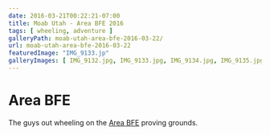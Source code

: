 ```yaml
---
date: 2016-03-21T00:22:21-07:00
title: Moab Utah - Area BFE 2016
tags: [ wheeling, adventure ]
galleryPath: moab-utah-area-bfe-2016-03-22/
url: moab-utah-area-bfe-2016-03-22
featuredImage: "IMG_9133.jp"
galleryImages: [ IMG_9132.jpg, IMG_9133.jpg, IMG_9134.jpg, IMG_9135.jpg, IMG_9136.jpg, IMG_9137.jpg, IMG_9138.jpg, IMG_9139.jpg, IMG_9140.jpg, IMG_9141.jpg, IMG_9142.jpg, IMG_9143.jpg, IMG_9144.jpg, IMG_9145.jpg, IMG_9146.jpg, IMG_9147.jpg, IMG_9148.jpg, IMG_9149.jpg, IMG_9150.jpg, IMG_9151.jpg, IMG_9152.jpg, IMG_9153.jpg, IMG_9154.jpg, IMG_9155.jpg, IMG_9156.jpg, IMG_9157.jpg, IMG_9158.jpg, IMG_9159.jpg, IMG_9160.jpg, IMG_9161.jpg, IMG_9162.jpg, IMG_9163.jpg, IMG_9164.jpg, IMG_9165.jpg, IMG_9166.jpg, IMG_9167.jpg, IMG_9168.jpg, IMG_9169.jpg, IMG_9170.jpg, IMG_9171.jpg, IMG_9172.jpg, IMG_9173.jpg, IMG_9174.jpg, IMG_9175.jpg, IMG_9176.jpg, IMG_9177.jpg, IMG_9178.jpg, IMG_9179.jpg, IMG_9180.jpg, IMG_9181.jpg, IMG_9182.jpg, IMG_9183.jpg, IMG_9184.jpg, IMG_9185.jpg, IMG_9186.jpg, IMG_9187.jpg, IMG_9188.jpg, IMG_9189.jpg, IMG_9190.jpg, IMG_9191.jpg, IMG_9192.jpg, IMG_9193.jpg, IMG_9194.jpg, IMG_9195.jpg, IMG_9196.jpg, IMG_9197.jpg, IMG_9198.jpg, IMG_9199.jpg, IMG_9200.jpg, IMG_9201.jpg, IMG_9202.jpg, IMG_9203.jpg, IMG_9204.jpg, IMG_9205.jpg, IMG_9206.jpg, IMG_9207.jpg, IMG_9208.jpg, IMG_9209.jpg, IMG_9210.jpg, IMG_9211.jpg, IMG_9212.jpg, IMG_9213.jpg, IMG_9214.jpg, IMG_9215.jpg, IMG_9216.jpg, IMG_9217.jpg, IMG_9218.jpg, IMG_9219.jpg, IMG_9220.jpg, IMG_9221.jpg, IMG_9222.jpg, IMG_9223.jpg, IMG_9224.jpg, IMG_9225-Edit.jpg, IMG_9225.jpg, IMG_9226.jpg, IMG_9227.jpg, IMG_9228.jpg, IMG_9229.jpg, IMG_9230.jpg, IMG_9231.jpg, IMG_9232.jpg, IMG_9233.jpg, IMG_9234.jpg, IMG_9235.jpg, IMG_9236.jpg, IMG_9237.jpg, IMG_9238.jpg, IMG_9239.jpg, IMG_9240.jpg, IMG_9241.jpg, IMG_9242.jpg, IMG_9243.jpg, IMG_9244.jpg, IMG_9245.jpg, IMG_9246.jpg, IMG_9247.jpg, IMG_9248.jpg, IMG_9249.jpg, IMG_9250.jpg, IMG_9251.jpg, IMG_9252.jpg, IMG_9253.jpg, IMG_9254.jpg, IMG_9255.jpg, IMG_9256.jpg, IMG_9257.jpg, IMG_9258.jpg, IMG_9259.jpg, IMG_9260.jpg, IMG_9261.jpg, IMG_9262.jpg, IMG_9263.jpg, IMG_9264.jpg, IMG_9265.jpg, IMG_9266.jpg, IMG_9267.jpg, IMG_9268.jpg, IMG_9269.jpg, IMG_9270.jpg, IMG_9271.jpg, IMG_9272.jpg, IMG_9273.jpg, IMG_9274.jpg, IMG_9275.jpg, IMG_9276.jpg, IMG_9277.jpg, IMG_9278.jpg, IMG_9280.jpg, IMG_9281.jpg, IMG_9282.jpg, IMG_9283.jpg, IMG_9284.jpg, IMG_9286.jpg, IMG_9287.jpg, IMG_9288.jpg, IMG_9289.jpg, IMG_9290.jpg, IMG_9291.jpg, IMG_9292.jpg, IMG_9293.jpg, IMG_9294.jpg, IMG_9295.jpg, IMG_9296.jpg, IMG_9297.jpg, IMG_9298.jpg, IMG_9299.jpg, IMG_9300.jpg, IMG_9301.jpg, IMG_9304.jpg, IMG_9305.jpg, IMG_9306.jpg ]
---
```


# Area BFE

The guys out wheeling on the [Area BFE](http://www.areabfe.com/) proving grounds.
